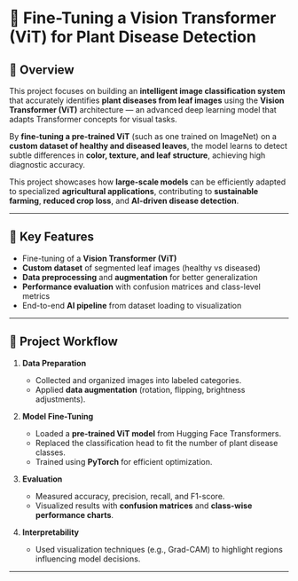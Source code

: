# 🌿 Fine-Tuning a Vision Transformer (ViT) for Plant Disease Detection

## 🧠 Overview
This project focuses on building an **intelligent image classification system** that accurately identifies **plant diseases from leaf images** using the **Vision Transformer (ViT)** architecture — an advanced deep learning model that adapts Transformer concepts for visual tasks.

By **fine-tuning a pre-trained ViT** (such as one trained on ImageNet) on a **custom dataset of healthy and diseased leaves**, the model learns to detect subtle differences in **color, texture, and leaf structure**, achieving high diagnostic accuracy.  

This project showcases how **large-scale models** can be efficiently adapted to specialized **agricultural applications**, contributing to **sustainable farming**, **reduced crop loss**, and **AI-driven disease detection**.

---

## 🚀 Key Features
- Fine-tuning of a **Vision Transformer (ViT)**
- **Custom dataset** of segmented leaf images (healthy vs diseased)
- **Data preprocessing** and **augmentation** for better generalization
- **Performance evaluation** with confusion matrices and class-level metrics
- End-to-end **AI pipeline** from dataset loading to visualization

---

## 🧩 Project Workflow
1. **Data Preparation**
   - Collected and organized images into labeled categories.
   - Applied **data augmentation** (rotation, flipping, brightness adjustments).

2. **Model Fine-Tuning**
   - Loaded a **pre-trained ViT model** from Hugging Face Transformers.
   - Replaced the classification head to fit the number of plant disease classes.
   - Trained using **PyTorch** for efficient optimization.

3. **Evaluation**
   - Measured accuracy, precision, recall, and F1-score.
   - Visualized results with **confusion matrices** and **class-wise performance charts**.

4. **Interpretability**
   - Used visualization techniques (e.g., Grad-CAM) to highlight regions influencing model decisions.

---
